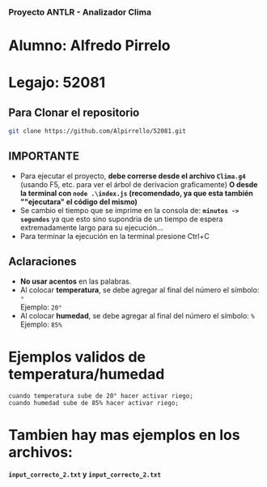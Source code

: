 ### Proyecto ANTLR - Analizador Clima
# Alumno: Alfredo Pirrelo
# Legajo: 52081
## Para Clonar el repositorio
```bash
git clone https://github.com/Alpirrello/52081.git
```
## IMPORTANTE
- Para ejecutar el proyecto, **debe correrse desde el archivo `Clima.g4`** (usando F5, etc. para ver el árbol de derivacion graficamente) **O desde la terminal con `node .\index.js` (recomendado, ya que esta también ""ejecutara" el código del mismo)**
- Se cambio el tiempo que se imprime en la consola de:
**`minutos -> segundos`**
 ya que esto sino supondria de un tiempo de espera extremadamente largo para su ejecución...
 - Para terminar la ejecución en la terminal presione Ctrl+C

## Aclaraciones
- **No usar acentos** en las palabras.
- Al colocar **temperatura**, se debe agregar al final del número el símbolo: `°`  
  Ejemplo: `20°`
- Al colocar **humedad**, se debe agregar al final del número el símbolo: `%`  
  Ejemplo: `85%`

# Ejemplos validos de temperatura/humedad

```text
cuando temperatura sube de 20° hacer activar riego;
cuando humedad sube de 85% hacer activar riego;
```
# Tambien hay mas ejemplos en los archivos:
**`input_correcto_2.txt` y `input_correcto_2.txt`**